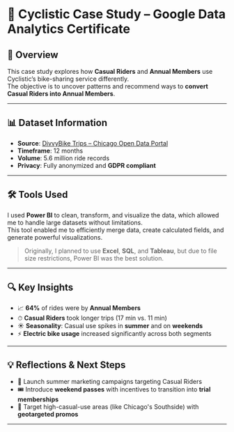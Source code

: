 # 🚴 Cyclistic Case Study – Google Data Analytics Certificate

## 📌 Overview  
This case study explores how **Casual Riders** and **Annual Members** use Cyclistic’s bike-sharing service differently.  
The objective is to uncover patterns and recommend ways to **convert Casual Riders into Annual Members**.

---

## 📊 Dataset Information  
- **Source**: [DivvyBike Trips – Chicago Open Data Portal](https://data.cityofchicago.org)
- **Timeframe**: 12 months  
- **Volume**: 5.6 million ride records  
- **Privacy**: Fully anonymized and **GDPR compliant**

---

## 🛠 Tools Used  
I used **Power BI** to clean, transform, and visualize the data, which allowed me to handle large datasets without limitations.  
This tool enabled me to efficiently merge data, create calculated fields, and generate powerful visualizations.

> Originally, I planned to use **Excel**, **SQL**, and **Tableau**, but due to file size restrictions, Power BI was the best solution.

---

## 🔍 Key Insights  
- 📈 **64%** of rides were by **Annual Members**
- ⏱ **Casual Riders** took longer trips (17 min vs. 11 min)
- ☀️ **Seasonality**: Casual use spikes in **summer** and on **weekends**
- ⚡ **Electric bike usage** increased significantly across both segments

---

## 💡 Reflections & Next Steps  
- 🎯 Launch summer marketing campaigns targeting Casual Riders  
- 🎟️ Introduce **weekend passes** with incentives to transition into **trial memberships**  
- 📍 Target high-casual-use areas (like Chicago's Southside) with **geotargeted promos**

---

